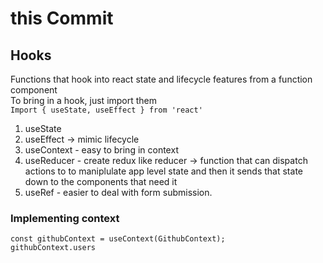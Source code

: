 # this Commit

## Hooks

Functions that hook into react state and lifecycle features from a function component  
To bring in a hook, just import them  
`Import { useState, useEffect } from 'react'`

1. useState
2. useEffect -> mimic lifecycle
3. useContext - easy to bring in context
4. useReducer - create redux like reducer -> function that can dispatch actions to to maniplulate app level state and then it sends that state down to the components that need it
5. useRef - easier to deal with form submission.

### Implementing context

`const githubContext = useContext(GithubContext);`  
`githubContext.users`
